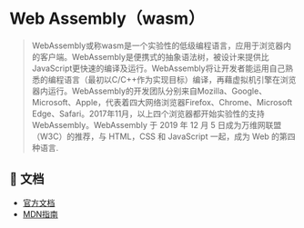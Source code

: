 # Web Assembly（wasm）
> WebAssembly或称wasm是一个实验性的低级编程语言，应用于浏览器内的客户端。WebAssembly是便携式的抽象语法树，被设计来提供比JavaScript更快速的编译及运行。WebAssembly将让开发者能运用自己熟悉的编程语言（最初以C/C++作为实现目标）编译，再藉虚拟机引擎在浏览器内运行。WebAssembly的开发团队分别来自Mozilla、Google、Microsoft、Apple，代表着四大网络浏览器Firefox、Chrome、Microsoft Edge、Safari。2017年11月，以上四个浏览器都开始实验性的支持WebAssembly。WebAssembly 于 2019 年 12 月 5 日成为万维网联盟（W3C）的推荐，与 HTML，CSS 和 JavaScript 一起，成为 Web 的第四种语言.

## 📄 文档
- [官方文档](http://webassembly.org.cn/)
- [MDN指南](https://developer.mozilla.org/zh-CN/docs/WebAssembly)